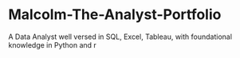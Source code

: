 # Malcolm-The-Analyst-Portfolio
A Data Analyst well versed in SQL, Excel, Tableau, with foundational knowledge in Python and r
